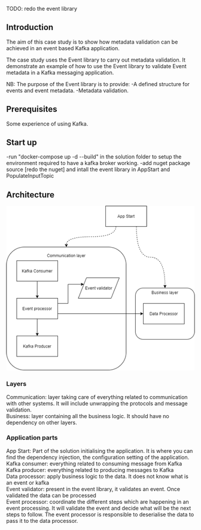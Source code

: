 TODO: redo the event library

## Introduction
The aim of this case study is to show how metadata validation can be achieved in an event based Kafka application.

The case study uses the Event library to carry out metadata validation.
It demonstrate an example of how to use the Event library to validate Event metadata in a Kafka messaging application.

NB: The purpose of the Event library is to provide:
-A defined structure for events and event metadata.
-Metadata validation.

## Prerequisites
Some experience of using Kafka. 

## Start up
-run "docker-compose up -d --build" in the solution folder to setup the environment required to have a kafka broker working.
-add nuget package source [redo the nuget] and intall the event library in AppStart and PopulateInputTopic 

## Architecture 
![Architecture](documentation/Architecture.png)

### Layers  
Communication: layer taking care of everything related to communication with other systems. It will include unwrapping the protocols and message validation.  
Business: layer containing all the business logic. It should have no dependency on other layers.  
  
### Application parts  
App Start: Part of the solution initialising the application. It is where you can find the dependency injection, the configuration setting of the application.  
Kafka consumer: everything related to consuming message from Kafka  
Kafka producer: everything related to producing messages to Kafka  
Data processor: apply business logic to the data. It does not know what is an event or kafka  
Event validator: present in the event library, it validates an event. Once validated the data can be processed  
Event processor: coordinate the different steps which are happening in an event processing. It will validate the event and decide what will be the next steps to follow. The event processor is responsible to deserialise the data to pass it to the data processor. 